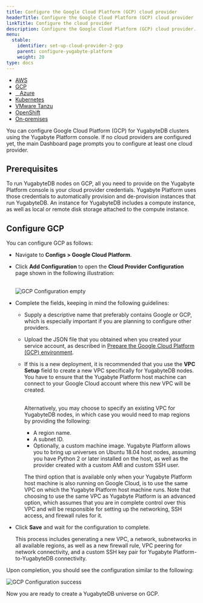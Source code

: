 ```yaml
---
title: Configure the Google Cloud Platform (GCP) cloud provider
headerTitle: Configure the Google Cloud Platform (GCP) cloud provider
linkTitle: Configure the cloud provider
description: Configure the Google Cloud Platform (GCP) cloud provider.
menu:
  stable:
    identifier: set-up-cloud-provider-2-gcp
    parent: configure-yugabyte-platform
    weight: 20
type: docs
---
```


<ul class="nav nav-tabs-alt nav-tabs-yb">

  <li>
    <a href="/preview/yugabyte-platform/configure-yugabyte-platform/set-up-cloud-provider/aws" class="nav-link">
      <i class="fab fa-aws"></i>
      AWS
    </a>
  </li>

  <li>
    <a href="/preview/yugabyte-platform/configure-yugabyte-platform/set-up-cloud-provider/gcp" class="nav-link active">
      <i class="fab fa-google" aria-hidden="true"></i>
      GCP
    </a>
  </li>

  <li>
    <a href="/preview/yugabyte-platform/configure-yugabyte-platform/set-up-cloud-provider/azure" class="nav-link">
      <i class="icon-azure" aria-hidden="true"></i>
      &nbsp;&nbsp; Azure
    </a>
  </li>

  <li>
    <a href="/preview/yugabyte-platform/configure-yugabyte-platform/set-up-cloud-provider/kubernetes" class="nav-link">
      <i class="fas fa-cubes" aria-hidden="true"></i>
      Kubernetes
    </a>
  </li>

  <li>
    <a href="/preview/yugabyte-platform/configure-yugabyte-platform/set-up-cloud-provider/vmware-tanzu" class="nav-link">
      <i class="fas fa-cubes" aria-hidden="true"></i>
      VMware Tanzu
    </a>
  </li>

<li>
    <a href="/preview/yugabyte-platform/configure-yugabyte-platform/set-up-cloud-provider/openshift" class="nav-link">
      <i class="fas fa-cubes" aria-hidden="true"></i>OpenShift</a>
  </li>

  <li>
    <a href="/preview/yugabyte-platform/configure-yugabyte-platform/set-up-cloud-provider/on-premises" class="nav-link">
      <i class="fas fa-building"></i>
      On-premises
    </a>
  </li>

</ul>

You can configure Google Cloud Platform (GCP) for YugabyteDB clusters using the Yugabyte Platform console. If no cloud providers are configured yet, the main Dashboard page prompts you to configure at least one cloud provider.

## Prerequisites

To run YugabyteDB nodes on GCP, all you need to provide on the Yugabyte Platform console is your cloud provider credentials. Yugabyte Platform uses those credentials to automatically provision and de-provision instances that run YugabyteDB. An instance for YugabyteDB includes a compute instance, as well as local or remote disk storage attached to the compute instance.

## Configure GCP

You can configure GCP as follows:

- Navigate to **Configs > Google Cloud Platform**.

- Click **Add Configuration** to open the **Cloud Provider Configuration** page shown in the following illustration:<br><br>

  ![GCP Configuration empty](/images/ee/gcp-setup/gcp-configure-empty.png)

- Complete the fields, keeping in mind the following guidelines:
  - Supply a descriptive name that preferably contains Google or GCP, which is especially important if you are planning to configure other providers.

  - Upload the JSON file that you obtained when you created your service account, as described in [Prepare the Google Cloud Platform (GCP) environment](../../../install-yugabyte-platform/prepare-environment/gcp).

  - If this is a new deployment, it is recommended that you use the **VPC Setup** field to create a new VPC specifically for YugabyteDB nodes. You have to ensure that the Yugabyte Platform host machine can connect to your Google Cloud account where this new VPC will be created.

    <br>Alternatively, you may choose to specify an existing VPC for YugabyteDB nodes, in which case you would need to map regions by providing the following:

    - A region name.
    - A subnet ID.
    - Optionally, a custom machine image. Yugabyte Platform allows you to bring up universes on Ubuntu 18.04 host nodes, assuming you have Python 2 or later installed on the host, as well as the provider created with a custom AMI and custom SSH user.

    The third option that is available only when your Yugabyte Platform host machine is also running on Google Cloud, is to use the same VPC on which the Yugabyte Platform host machine runs. Note that choosing to use the same VPC as Yugabyte Platform is an advanced option, which assumes that you are in complete control over this VPC and will be responsible for setting up the networking, SSH access, and firewall rules for it.

- Click **Save** and wait for the configuration to complete.

  This process includes generating a new VPC, a network, subnetworks in all available regions, as well as a new firewall rule, VPC peering for network connectivity, and a custom SSH key pair for Yugabyte Platform-to-YugabyteDB connectivity.

Upon completion, you should see the configuration similar to the following:

![GCP Configuration success](/images/ee/gcp-setup/gcp-configure-success.png)

Now you are ready to create a YugabyteDB universe on GCP.
